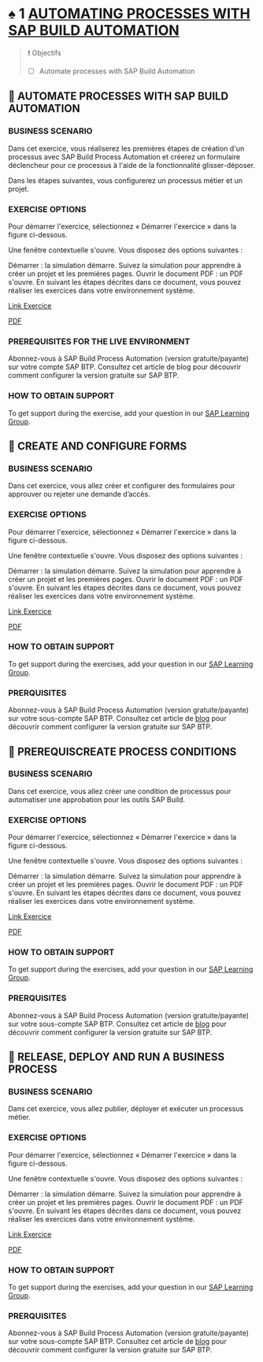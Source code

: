 # ♠ 1 [AUTOMATING PROCESSES WITH SAP BUILD AUTOMATION](https://learning.sap.com/learning-journeys/compose-and-automate-with-sap-build-the-no-code-way/automating-processes-with-sap-build-automation)

> :exclamation: Objectifs
>
> - [ ] Automate processes with SAP Build Automation

## :closed_book: AUTOMATE PROCESSES WITH SAP BUILD AUTOMATION

### BUSINESS SCENARIO

Dans cet exercice, vous réaliserez les premières étapes de création d'un processus avec SAP Build Process Automation et créerez un formulaire déclencheur pour ce processus à l'aide de la fonctionnalité glisser-déposer.

Dans les étapes suivantes, vous configurerez un processus métier et un projet.

### EXERCISE OPTIONS

Pour démarrer l'exercice, sélectionnez « Démarrer l'exercice » dans la figure ci-dessous.

Une fenêtre contextuelle s'ouvre. Vous disposez des options suivantes :

Démarrer : la simulation démarre. Suivez la simulation pour apprendre à créer un projet et les premières pages.
Ouvrir le document PDF : un PDF s'ouvre. En suivant les étapes décrites dans ce document, vous pouvez réaliser les exercices dans votre environnement système.

[Link Exercice](https://learnsap.enable-now.cloud.sap/pub/mmcp/index.html?show=project!PR_BA3CE564E72FD3BE:uebung)

[PDF](./RESSOURCES/hands_on.pdf)

### PREREQUISITES FOR THE LIVE ENVIRONMENT

Abonnez-vous à SAP Build Process Automation (version gratuite/payante) sur votre compte SAP BTP. Consultez cet article de blog pour découvrir comment configurer la version gratuite sur SAP BTP.

### HOW TO OBTAIN SUPPORT

To get support during the exercise, add your question in our [SAP Learning Group](https://groups.community.sap.com/t5/sap-btp-learning/gh-p/SAP-BTP-Learning).

## :closed_book: CREATE AND CONFIGURE FORMS

### BUSINESS SCENARIO

Dans cet exercice, vous allez créer et configurer des formulaires pour approuver ou rejeter une demande d’accès.

### EXERCISE OPTIONS

Pour démarrer l'exercice, sélectionnez « Démarrer l'exercice » dans la figure ci-dessous.

Une fenêtre contextuelle s'ouvre. Vous disposez des options suivantes :

Démarrer : la simulation démarre. Suivez la simulation pour apprendre à créer un projet et les premières pages.
Ouvrir le document PDF : un PDF s'ouvre. En suivant les étapes décrites dans ce document, vous pouvez réaliser les exercices dans votre environnement système.

[Link Exercice](https://learnsap.enable-now.cloud.sap/pub/mmcp/index.html?show=project!PR_BFDB8671745652B4:uebung)

[PDF](<./RESSOURCES/hands_on%20(1).pdf>)

### HOW TO OBTAIN SUPPORT

To get support during the exercises, add your question in our [SAP Learning Group](https://groups.community.sap.com/t5/sap-btp-learning/gh-p/SAP-BTP-Learning).

### PRERQUISITES

Abonnez-vous à SAP Build Process Automation (version gratuite/payante) sur votre sous-compte SAP BTP. Consultez cet article de [blog](https://blogs.sap.com/2022/03/29/sap-process-automation-free-tier-availability/) pour découvrir comment configurer la version gratuite sur SAP BTP.

## :closed_book: PREREQUISCREATE PROCESS CONDITIONS

### BUSINESS SCENARIO

Dans cet exercice, vous allez créer une condition de processus pour automatiser une approbation pour les outils SAP Build.

### EXERCISE OPTIONS

Pour démarrer l'exercice, sélectionnez « Démarrer l'exercice » dans la figure ci-dessous.

Une fenêtre contextuelle s'ouvre. Vous disposez des options suivantes :

Démarrer : la simulation démarre. Suivez la simulation pour apprendre à créer un projet et les premières pages.
Ouvrir le document PDF : un PDF s'ouvre. En suivant les étapes décrites dans ce document, vous pouvez réaliser les exercices dans votre environnement système.

[Link Exercice](https://learnsap.enable-now.cloud.sap/pub/mmcp/index.html?show=project!PR_C766D74B9B2A7D83:uebung)

[PDF](<./RESSOURCES/hands_on%20(2).pdf>)

### HOW TO OBTAIN SUPPORT

To get support during the exercises, add your question in our [SAP Learning Group](https://groups.community.sap.com/t5/sap-btp-learning/gh-p/SAP-BTP-Learning).

### PRERQUISITES

Abonnez-vous à SAP Build Process Automation (version gratuite/payante) sur votre sous-compte SAP BTP. Consultez cet article de [blog](https://blogs.sap.com/2022/03/29/sap-process-automation-free-tier-availability/) pour découvrir comment configurer la version gratuite sur SAP BTP.

## :closed_book: RELEASE, DEPLOY AND RUN A BUSINESS PROCESS

### BUSINESS SCENARIO

Dans cet exercice, vous allez publier, déployer et exécuter un processus métier.

### EXERCISE OPTIONS

Pour démarrer l'exercice, sélectionnez « Démarrer l'exercice » dans la figure ci-dessous.

Une fenêtre contextuelle s'ouvre. Vous disposez des options suivantes :

Démarrer : la simulation démarre. Suivez la simulation pour apprendre à créer un projet et les premières pages.
Ouvrir le document PDF : un PDF s'ouvre. En suivant les étapes décrites dans ce document, vous pouvez réaliser les exercices dans votre environnement système.

[Link Exercice](https://learnsap.enable-now.cloud.sap/pub/mmcp/index.html?show=project!PR_80F42979B69E0D9C:uebung)

[PDF](<./RESSOURCES/hands_on%20(3).pdf>)

### HOW TO OBTAIN SUPPORT

To get support during the exercises, add your question in our [SAP Learning Group](https://groups.community.sap.com/t5/sap-btp-learning/gh-p/SAP-BTP-Learning).

### PRERQUISITES

Abonnez-vous à SAP Build Process Automation (version gratuite/payante) sur votre sous-compte SAP BTP. Consultez cet article de [blog](https://blogs.sap.com/2022/03/29/sap-process-automation-free-tier-availability/) pour découvrir comment configurer la version gratuite sur SAP BTP.

